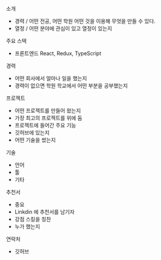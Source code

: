 소개
- 경력 / 어떤 전공, 어떤 학원 어떤 것을 이용해 무엇을 만들 수 있다. 
- 열정 / 어떤 분야에 관심이 있고 열정이 있는지   


주요 스택
- 프론트엔드 
React, Redux, TypeScript


경력 
- 어떤 회사에서 얼마나 일을 했는지 
- 경력이 없으면 학원 학교에서 어떤 부분을 공부했는지 

프로젝트 
- 어떤 프로젝트를 만들어 왔는지
- 가장 최고의 프로젝트를 위에 둠
- 프로젝트에 들어간 주요 기능
- 깃허브에 있는지 
- 어떤 기술을 썼는지

기술
- 언어
- 툴
- 기타 


추천서
- 중요
- Linkdin 에 추천서를 남기자
- 강점 스킬을 칭찬
- 누가 했는지

연락처
- 깃허브

